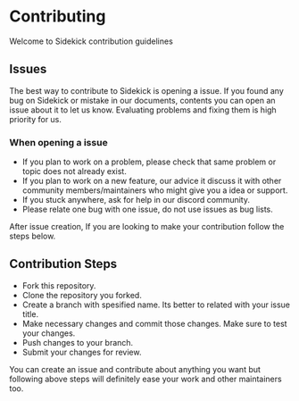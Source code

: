 # Contributing

Welcome to Sidekick contribution guidelines


## Issues

The best way to contribute to Sidekick is opening a issue. If you found any bug on Sidekick or mistake in our documents, contents
you can open an issue about it to let us know. Evaluating problems and fixing them is high priority for us. 

### When opening a issue

- If you plan to work on a problem, please check that same problem or topic does not already exist.
- If you plan to work on a new feature, our advice it discuss it with other community members/maintainers who might give you a idea or support.
- If you stuck anywhere, ask for help in our discord community.
- Please relate one bug with one issue, do not use issues as bug lists. 

After issue creation, If you are looking to make your contribution follow the steps below.

## Contribution Steps

- Fork this repository.
- Clone the repository you forked.
- Create a branch with spesified name. Its better to related with your issue title.
- Make necessary changes and commit those changes. Make sure to test your changes. 
- Push changes to your branch.
- Submit your changes for review.

You can create an issue and contribute about anything you want but following above steps
will definitely ease your work and other maintainers too.
